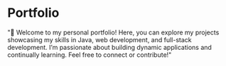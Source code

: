 # Portfolio
"🌟 Welcome to my personal portfolio! Here, you can explore my projects showcasing my skills in Java, web development, and full-stack development. I’m passionate about building dynamic applications and continually learning. Feel free to connect or contribute!"
